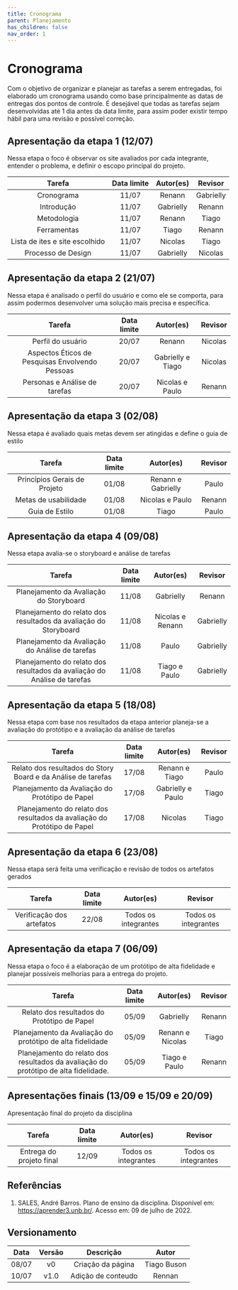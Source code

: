 ```yaml
---
title: Cronograma
parent: Planejamento
has_children: false
nav_order: 1
---
```


# Cronograma 

Com o objetivo de organizar e planejar as tarefas a serem entregadas, foi elaborado um cronograma usando como base principalmente as datas de entregas dos pontos de controle. É desejável que todas as tarefas sejam desenvolvidas até 1 dia antes da data limite, para assim poder existir tempo hábil para uma revisão e possível correção.

## Apresentação da etapa 1 (12/07)

Nessa etapa o foco é observar os site avaliados por cada integrante, entender o problema, e definir o escopo principal do projeto.

|       Tarefa       | Data limite |  Autor(es)  |   Revisor   |
|:------------------:|:-----------:|:-----------:|:-----------:|
|     Cronograma     |    11/07    |   Renann    | Gabrielly  |
|     Introdução     |    11/07    |   Gabrielly | Renann     |
|    Metodologia     |    11/07    |   Renann    | Tiago      |
|    Ferramentas     |    11/07    |   Tiago     | Renann    |
|   Lista de ites e site escolhido |    11/07    | Nicolas   | Tiago |
| Processo de Design |    11/07    |  Gabrielly  | Nicolas |

## Apresentação da etapa 2 (21/07)
Nessa etapa é analisado o perfil do usuário e como ele se comporta, para assim podermos desenvolver uma solução mais precisa e específica.

|                     Tarefa                      | Data limite |    Autor(es)     | Revisor |
|:-----------------------------------------------:|:-----------:|:----------------:|:-------:|
|                Perfil do usuário                |    20/07    |      Renann      | Nicolas |
| Aspectos Éticos de Pesquisas Envolvendo Pessoas |    20/07    | Gabrielly e Tiago | Nicolas |
|          Personas e Análise de tarefas          |    20/07    | Nicolas e Paulo  | Renann  |

## Apresentação da etapa 3 (02/08)

Nessa etapa é avaliado quais metas devem ser atingidas e define o guia de estilo

|            Tarefa            | Data limite |     Autor(es)     | Revisor |
|:----------------------------:|:-----------:|:-----------------:|:-------:|
| Princípios Gerais de Projeto |    01/08    | Renann e Gabrielly |  Paulo  |
|     Metas de usabilidade     |    01/08    |  Nicolas e Paulo  | Renann  |
|        Guia de Estilo        |    01/08    |       Tiago       |  Paulo  |

## Apresentação da etapa 4 (09/08)

Nessa etapa avalia-se o storyboard e análise de tarefas

|                                  Tarefa                                  | Data limite |    Autor(es)     | Revisor  |
|:------------------------------------------------------------------------:|:-----------:|:----------------:|:--------:|
|                 Planejamento da Avaliação do Storyboard                  |    11/08    |     Gabrielly     |  Renann  |
|     Planejamento do relato dos resultados da avaliação do Storyboard     |    11/08    | Nicolas e Renann | Gabrielly |
|             Planejamento da Avaliação do Análise de tarefas              |    11/08    |      Paulo       | Gabrielly |
| Planejamento do relato dos resultados da avaliação do Análise de tarefas |    11/08    |  Tiago e Paulo   | Gabrielly |

## Apresentação da etapa 5 (18/08)

Nessa etapa com base nos resultados da etapa anterior planeja-se a avaliação do protótipo e a avaliação da análise de tarefas

|                                  Tarefa                                  | Data limite |    Autor(es)     | Revisor |
|:------------------------------------------------------------------------:|:-----------:|:----------------:|:-------:|
|       Relato dos resultados do Story Board e da Análise de tarefas       |    17/08    |  Renann e Tiago  |  Paulo  |
|             Planejamento da Avaliação do Protótipo de Papel              |    17/08    | Gabrielly e Paulo |  Tiago  |
| Planejamento do relato dos resultados da avaliação do Protótipo de Papel |    17/08    |     Nicolas      |  Tiago  |

## Apresentação da etapa 6 (23/08)

Nessa etapa será feita uma verificação e revisão de todos os artefatos gerados 

|          Tarefa           | Data limite |      Autor(es)       |       Revisor        |
|:-------------------------:|:-----------:|:--------------------:|:--------------------:|
| Verificação dos artefatos |    22/08    | Todos os integrantes | Todos os integrantes |

## Apresentação da etapa 7 (06/09)

Nessa etapa o foco é a elaboração de um protótipo de alta fidelidade e planejar possíveis melhorias para a entrega do projeto.

|                                       Tarefa                                        | Data limite |    Autor(es)     | Revisor |
|:-----------------------------------------------------------------------------------:|:-----------:|:----------------:|:-------:|
|                     Relato dos resultados do Protótipo de Papel                     |    05/09    |     Gabrielly     | Renann  |
|              Planejamento da Avaliação do protótipo de alta fidelidade              |    05/09    | Renann e Nicolas |  Tiago  |
| Planejamento do relato dos resultados da avaliação do protótipo de alta fidelidade. |    05/09    |  Tiago e Paulo   | Renann  |

## Apresentações finais (13/09 e 15/09 e 20/09)

Apresentação final do projeto da disciplina

|          Tarefa          | Data limite |      Autor(es)       |       Revisor        |
|:------------------------:|:-----------:|:--------------------:|:--------------------:|
| Entrega do projeto final |    12/09    | Todos os integrantes | Todos os integrantes |

## Referências
1. SALES, André Barros. Plano de ensino da disciplina. Disponível em: <https://aprender3.unb.br/>. Acesso em: 09 de julho de 2022.

## Versionamento

| Data  | Versão |     Descrição      |    Autor    |
|:-----:|:------:|:------------------:|:-----------:|
| 08/07 |   v0   | Criação da página  | Tiago Buson |
| 10/07 |  v1.0  | Adição de conteudo |   Rennan    |
